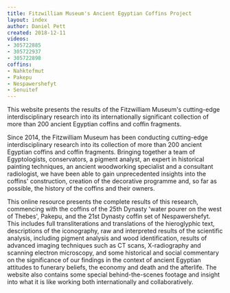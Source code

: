 ```yaml
---
title: Fitzwilliam Museum's Ancient Egyptian Coffins Project
layout: index
author: Daniel Pett
created: 2018-12-11 
videos: 
- 305722885
- 305722937
- 305722898
coffins:
- Nahktefmut
- Pakepu
- Nespawershefyt
- Senuitef
---
```



This website presents the results of the Fitzwilliam Museum's cutting-edge 
interdisciplinary research into its internationally significant collection of more than 
200 ancient Egyptian coffins and coffin fragments.

Since 2014, the Fitzwilliam Museum has been conducting cutting-edge interdisciplinary 
research into its collection of more than 200 ancient Egyptian coffins and coffin 
fragments. Bringing together a team of Egyptologists, conservators, a pigment analyst, 
an expert in historical painting techniques, an ancient woodworking specialist and a 
consultant radiologist, we have been able to gain unprecedented insights into the coffins' 
construction, creation of the decorative programme and, so far as possible, the history of the coffins and their owners.

This online resource presents the complete results of this research, commencing with the coffins of the 25th Dynasty 
'water pourer on the west of Thebes', Pakepu, and the 21st Dynasty coffin set of Nespawershefyt. This includes full 
transliterations and translations of the hieroglyphic text, descriptions of the iconography, raw and interpreted results 
of the scientific analysis, including pigment analysis and wood identification, results of advanced imaging techniques 
such as CT scans, X-radiography and scanning electron microscopy, and some historical and social commentary on the 
significance of our findings in the context of ancient Egyptian attitudes to funerary beliefs, the economy and death and 
the afterlife. The website also contains some special behind-the-scenes footage and insight into what it is like working 
both internationally and collaboratively.

